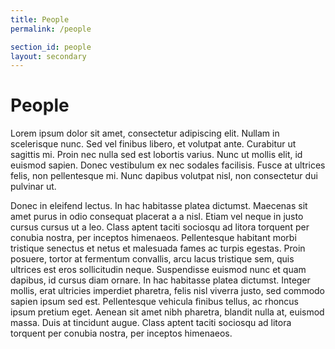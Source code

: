```yaml
---
title: People
permalink: /people

section_id: people
layout: secondary
---
```


# People

Lorem ipsum dolor sit amet, consectetur adipiscing elit. Nullam in scelerisque nunc. Sed vel finibus libero, et volutpat ante. Curabitur ut sagittis mi. Proin nec nulla sed est lobortis varius. Nunc ut mollis elit, id euismod sapien. Donec vestibulum ex nec sodales facilisis. Fusce at ultrices felis, non pellentesque mi. Nunc dapibus volutpat nisl, non consectetur dui pulvinar ut.

Donec in eleifend lectus. In hac habitasse platea dictumst. Maecenas sit amet purus in odio consequat placerat a a nisl. Etiam vel neque in justo cursus cursus ut a leo. Class aptent taciti sociosqu ad litora torquent per conubia nostra, per inceptos himenaeos. Pellentesque habitant morbi tristique senectus et netus et malesuada fames ac turpis egestas. Proin posuere, tortor at fermentum convallis, arcu lacus tristique sem, quis ultrices est eros sollicitudin neque. Suspendisse euismod nunc et quam dapibus, id cursus diam ornare. In hac habitasse platea dictumst. Integer mollis, erat ultricies imperdiet pharetra, felis nisl viverra justo, sed commodo sapien ipsum sed est. Pellentesque vehicula finibus tellus, ac rhoncus ipsum pretium eget. Aenean sit amet nibh pharetra, blandit nulla at, euismod massa. Duis at tincidunt augue. Class aptent taciti sociosqu ad litora torquent per conubia nostra, per inceptos himenaeos.